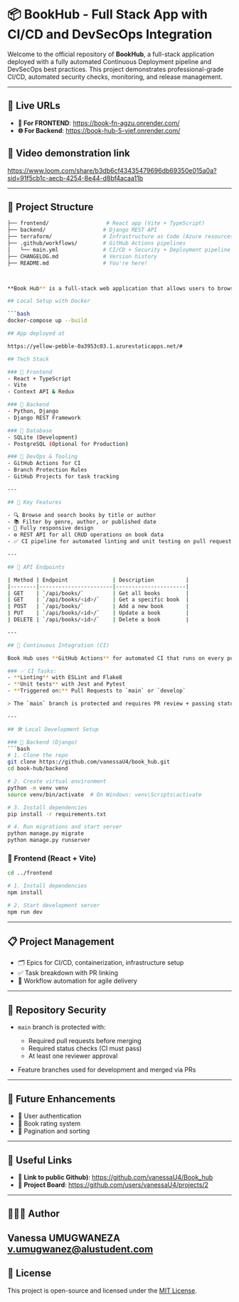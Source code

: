 # 📦 BookHub - Full Stack App with CI/CD and DevSecOps Integration

Welcome to the official repository of **BookHub**, a full-stack application deployed with a fully automated Continuous Deployment pipeline and DevSecOps best practices. This project demonstrates professional-grade CI/CD, automated security checks, monitoring, and release management.

---

## 🚀 Live URLs

- **🔧 For FRONTEND**: https://book-fn-agzu.onrender.com/
- **🌐 For Backend**: https://book-hub-5-vjef.onrender.com/

## 🚀 Video demonstration link

https://www.loom.com/share/b3db6cf43435479696db69350e015a0a?sid=91f5cb1c-aecb-4254-8e44-d8bf4acaa11b



---

## 📂 Project Structure

```bash
├── frontend/                  # React app (Vite + TypeScript)
├── backend/                  # Django REST API
├── terraform/                # Infrastructure as Code (Azure resources)
├── .github/workflows/        # GitHub Actions pipelines
│   └── main.yml              # CI/CD + Security + Deployment pipeline
├── CHANGELOG.md              # Version history
├── README.md                 # You're here!



**Book Hub** is a full-stack web application that allows users to browse, search, and discover books through a responsive and modern UI. This project is professionally structured with DevOps best practices including secure repository configuration, automated CI workflows, and structured project planning.

## Local Setup with Docker

```bash
docker-compose up --build

## App deployed at

https://yellow-pebble-0a3953c03.1.azurestaticapps.net/#

## Tech Stack

### 🔹 Frontend
- React + TypeScript
- Vite
- Context API & Redux

### 🔹 Backend
- Python, Django
- Django REST Framework

### 🔹 Database
- SQLite (Development)
- PostgreSQL (Optional for Production)

### 🔹 DevOps & Tooling
- GitHub Actions for CI
- Branch Protection Rules
- GitHub Projects for task tracking

---

## 🚀 Key Features

- 🔍 Browse and search books by title or author
- 📚 Filter by genre, author, or published date
- 📱 Fully responsive design
- ⚙️ REST API for all CRUD operations on book data
- ✅ CI pipeline for automated linting and unit testing on pull requests

---

## 📂 API Endpoints

| Method | Endpoint              | Description          |
|--------|-----------------------|----------------------|
| GET    | `/api/books/`         | Get all books        |
| GET    | `/api/books/<id>/`    | Get a specific book  |
| POST   | `/api/books/`         | Add a new book       |
| PUT    | `/api/books/<id>/`    | Update a book        |
| DELETE | `/api/books/<id>/`    | Delete a book        |

---

## 🧪 Continuous Integration (CI)

Book Hub uses **GitHub Actions** for automated CI that runs on every pull request to ensure high code quality and stability.

### ✅ CI Tasks:
- **Linting** with ESLint and Flake8
- **Unit tests** with Jest and Pytest
- **Triggered on:** Pull Requests to `main` or `develop`

> The `main` branch is protected and requires PR review + passing status checks before merge.

---

## 🛠 Local Development Setup

### 🔹 Backend (Django)
```bash
# 1. Clone the repo
git clone https://github.com/vanessaU4/book_hub.git
cd book-hub/backend

# 2. Create virtual environment
python -m venv venv
source venv/bin/activate  # On Windows: venv\Scripts\activate

# 3. Install dependencies
pip install -r requirements.txt

# 4. Run migrations and start server
python manage.py migrate
python manage.py runserver
````

### 🔹 Frontend (React + Vite)

```bash
cd ../frontend

# 1. Install dependencies
npm install

# 2. Start development server
npm run dev
```

---

## 📋 Project Management

* 🗂 Epics for CI/CD, containerization, infrastructure setup
* ✅ Task breakdown with PR linking
* 📌 Workflow automation for agile delivery

---

## 🔐 Repository Security

* `main` branch is protected with:

  * Required pull requests before merging
  * Required status checks (CI must pass)
  * At least one reviewer approval
* Feature branches used for development and merged via PRs

---

## 🧠 Future Enhancements

* 🔐 User authentication
* 🌟 Book rating system
* 📄 Pagination and sorting

---

## 📌 Useful Links

* 🔗 **Link to public Github)**: https://github.com/vanessaU4/Book_hub
* 🔗 **Project Board**:  https://github.com/users/vanessaU4/projects/2


---

## 👩🏽‍💻 Author

**Vanessa UMUGWANEZA**
v.umugwanez@alustudent.com
---

## 📄 License

This project is open-source and licensed under the [MIT License](LICENSE).
